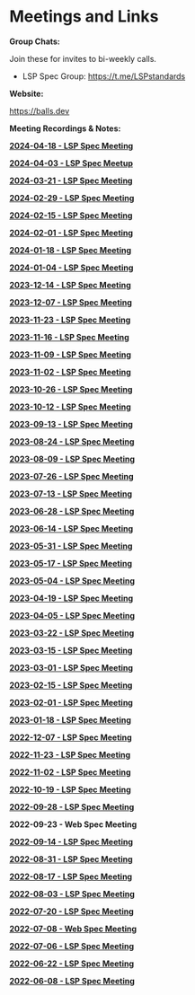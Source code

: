 # Meetings and Links

**Group Chats:** 

Join these for invites to bi-weekly calls.
- LSP Spec Group: https://t.me/LSPstandards


**Website:** 

https://balls.dev

**Meeting Recordings & Notes:**

[**2024-04-18 - LSP Spec Meeting**](2024-04-18.md)

[**2024-04-03 - LSP Spec Meetup**](2024-04-03.md)

[**2024-03-21 - LSP Spec Meeting**](2024-03-21.md)

[**2024-02-29 - LSP Spec Meeting**](2024-02-29.md)

[**2024-02-15 - LSP Spec Meeting**](2024-02-15.md)

[**2024-02-01 - LSP Spec Meeting**](2024-02-01.md)

[**2024-01-18 - LSP Spec Meeting**](2024-01-18.md)

[**2024-01-04 - LSP Spec Meeting**](2024-01-04.md)

[**2023-12-14 - LSP Spec Meeting**](2023-12-14.md)

[**2023-12-07 - LSP Spec Meeting**](2023-12-07.md)

[**2023-11-23 - LSP Spec Meeting**](2023-11-23.md)

[**2023-11-16 - LSP Spec Meeting**](2023-11-16.md)

[**2023-11-09 - LSP Spec Meeting**](2023-11-09.md)

[**2023-11-02 - LSP Spec Meeting**](2023-11-02.md)

[**2023-10-26 - LSP Spec Meeting**](2023-10-26.md)

[**2023-10-12 - LSP Spec Meeting**](2023-10-12.md)

[**2023-09-13 - LSP Spec Meeting**](2023-09-13)

[**2023-08-24 - LSP Spec Meeting**](2023-08-24.md)

[**2023-08-09 - LSP Spec Meeting**](2023-08-09.md)

[**2023-07-26 - LSP Spec Meeting**](2023-07-26.md)

[**2023-07-13 - LSP Spec Meeting**](2023-07-13.md)

[**2023-06-28 - LSP Spec Meeting**](2023-06-28.md)

[**2023-06-14 - LSP Spec Meeting**](2023-06-14.md)

[**2023-05-31 - LSP Spec Meeting**](2023-05-31.md)

[**2023-05-17 - LSP Spec Meeting**](2023-05-17.md)

[**2023-05-04 - LSP Spec Meeting**](2023-05-04.md)

[**2023-04-19 - LSP Spec Meeting**](2023-04-19.md)

[**2023-04-05 - LSP Spec Meeting**](2023-04-05.md)

[**2023-03-22 - LSP Spec Meeting**](2023-22-03.md)

[**2023-03-15 - LSP Spec Meeting**](2023-15-03.md)

[**2023-03-01 - LSP Spec Meeting**](2023-03-01.md)

[**2023-02-15 - LSP Spec Meeting**](2023-02-15.md)

[**2023-02-01 - LSP Spec Meeting**](2023-02-01.md)

[**2023-01-18 - LSP Spec Meeting**](2023-01-18.md)

[**2022-12-07 - LSP Spec Meeting**](2022-12-07.md)

[**2022-11-23 - LSP Spec Meeting**](2022-11-23.md)

[**2022-11-02 - LSP Spec Meeting**](2022-11-02.md)

[**2022-10-19 - LSP Spec Meeting**](2022-10-19.md)

[**2022-09-28 - LSP Spec Meeting**](2022-09-28.md)

**2022-09-23 - Web Spec Meeting**

[**2022-09-14 - LSP Spec Meeting**](2022-09-14.md)

[**2022-08-31 - LSP Spec Meeting**](2022-08-31.md)

[**2022-08-17 - LSP Spec Meeting**](2022-08-17.md)

[**2022-08-03 - LSP Spec Meeting**](2022-08-03.md)

[**2022-07-20 - LSP Spec Meeting**](2022-07-20.md)

[**2022-07-08 - Web Spec Meeting**](2022-07-08.md)

[**2022-07-06 - LSP Spec Meeting**](2022-07-06.md)

[**2022-06-22 - LSP Spec Meeting**](2022-06-22.md)

[**2022-06-08 - LSP Spec Meeting**](2022-06-08.md)


